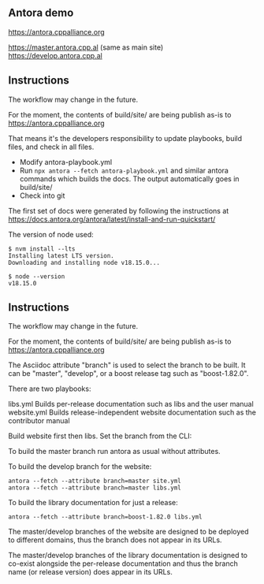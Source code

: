 
## Antora demo  

https://antora.cppalliance.org  

https://master.antora.cpp.al (same as main site)  
https://develop.antora.cpp.al  

## Instructions  

The workflow may change in the future.

For the moment, the contents of build/site/ are being publish as-is to https://antora.cppalliance.org  

That means it's the developers responsibility to update playbooks, build files, and check in all files.  

- Modify antora-playbook.yml
- Run `npx antora --fetch antora-playbook.yml` and similar antora commands which builds the docs. The output automatically goes in build/site/
- Check into git  

The first set of docs were generated by following the instructions at https://docs.antora.org/antora/latest/install-and-run-quickstart/  

The version of node used:  

```
$ nvm install --lts
Installing latest LTS version.
Downloading and installing node v18.15.0...

$ node --version
v18.15.0
```

## Instructions  

The workflow may change in the future.

For the moment, the contents of build/site/ are being publish as-is to https://antora.cppalliance.org  

The Asciidoc attribute "branch" is used to select the branch to be built.
It can be "master", "develop", or a boost release tag such as "boost-1.82.0".

There are two playbooks:

libs.yml        Builds per-release documentation such as libs and the user manual
website.yml     Builds release-independent website documentation such as the contributor manual

Build website first then libs. Set the branch from the CLI:

To build the master branch run antora as usual without attributes.

To build the develop branch for the website:
```
antora --fetch --attribute branch=master site.yml
antora --fetch --attribute branch=master libs.yml
```

To build the library documentation for just a release:

```
antora --fetch --attribute branch=boost-1.82.0 libs.yml
```

The master/develop branches of the website are designed to be
deployed to different domains, thus the branch does not appear
in its URLs.

The master/develop branches of the library documentation is
designed to co-exist alongside the per-release documentation
and thus the branch name (or release version) does appear
in its URLs.
